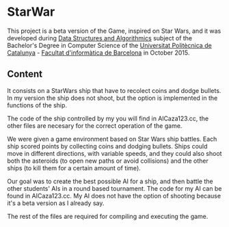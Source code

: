 # StarWar

This project is a beta version of the Game, inspired on Star Wars, and it was developed during [Data Structures and Algorithmics](https://www.fib.upc.edu/ca/estudis/graus/grau-en-enginyeria-informatica/pla-destudis/assignatures/EDA) subject of the Bachelor's Degree in Computer Science of the [Universitat Politècnica de Catalunya](https://www.upc.edu/ca) - [Facultat d'informàtica de Barcelona](https://www.fib.upc.edu/) in October 2015.

## Content

It consists on a StarWars ship that have to recolect coins and dodge bullets. In my version the ship does not shoot, but the option is implemented in the functions of the ship.

The code of the ship controlled by my you will find in AlCaza123.cc, the other files are necesary for the correct operation of the game.

We were given a game environment based on Star Wars ship battles. 
Each ship scored points by collecting coins and dodging bullets. Ships could move in different directions, with variable speeds, and they could also shoot both the asteroids (to open new paths or avoid collisions) and the other ships (to kill them for a certain amount of time). 

Our goal was to create the best possible AI for a ship, and then battle the other students' AIs in a round based tournament. The code for my AI can be found in AICaza123.cc. My AI does not have the option of shooting because it's a beta version as I already say.

The rest of the files are required for compiling and executing the game.
